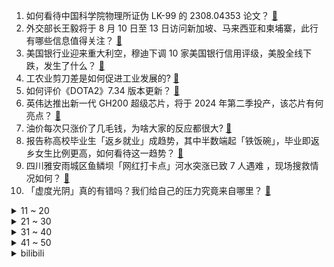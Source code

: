 1. 如何看待中国科学院物理所证伪 LK-99 的 2308.04353 论文？ [:link:](https://www.zhihu.com/question/616368545)
2. 外交部长王毅将于 8 月 10 日至 13 日访问新加坡、马来西亚和柬埔寨，此行有哪些信息值得关注？ [:link:](https://www.zhihu.com/question/616405773)
3. 美国银行业迎来重大利空，穆迪下调 10 家美国银行信用评级，美股全线下跌，发生了什么？ [:link:](https://www.zhihu.com/question/616317995)
4. 工农业剪刀差是如何促进工业发展的? [:link:](https://www.zhihu.com/question/557559100)
5. 如何评价《DOTA2》7.34 版本更新？ [:link:](https://www.zhihu.com/question/616398235)
6. 英伟达推出新一代 GH200 超级芯片，将于 2024 年第二季投产，该芯片有何亮点？ [:link:](https://www.zhihu.com/question/616427897)
7. 油价每次只涨价了几毛钱，为啥大家的反应都很大? [:link:](https://www.zhihu.com/question/543428230)
8. 报告称高校毕业生「返乡就业」成趋势，其中半数端起「铁饭碗」，毕业即返乡女生比例更高，如何看待这一趋势？ [:link:](https://www.zhihu.com/question/616408124)
9. 四川雅安雨城区鱼鳞坝「网红打卡点」河水突涨已致 7 人遇难 ，现场搜救情况如何？ [:link:](https://www.zhihu.com/question/616393478)
10. 「虚度光阴」真的有错吗？我们给自己的压力究竟来自哪里？ [:link:](https://www.zhihu.com/question/615961414)
<details>
<summary>11 ~ 20</summary>

11. 涉案近三千万医院院长被抓后，该院人均就医成本降 1400 余元，医药反腐给居民就医将带来哪些积极影响？ [:link:](https://www.zhihu.com/question/616439206)
12. 咖啡豆在烘焙中会产生丙烯酰胺，而丙烯酰胺是国际癌症研究机构认定的二类致癌物质，咖啡喝了会致癌吗？ [:link:](https://www.zhihu.com/question/616199746)
13. 江苏除南京、苏州市区外，拟全面取消落户限制政策，将产生哪些积极意义？ [:link:](https://www.zhihu.com/question/616416243)
14. 英文中的数字可以直接一个个念出来吗，比如4321直接读four three two one可以吗？ [:link:](https://www.zhihu.com/question/616112447)
15. 莫迪政府强推「印度制造」再出狠招，将限制笔记本电脑、平板电脑等电子产品的进口，如何看待这一举措？ [:link:](https://www.zhihu.com/question/616317849)
16. 如何评价Goodnotes 6转向订阅制，且老用户需要二次付费？消费者在类似事件中如何保障自身权益？ [:link:](https://www.zhihu.com/question/616424960)
17. 2023 LPL 夏季赛 Uzi 的 AP 韦鲁斯玩的有问题吗？ [:link:](https://www.zhihu.com/question/616410219)
18. 《黑神话 悟空》试玩申请结束，你对该游戏都有哪些期待？ [:link:](https://www.zhihu.com/question/616216784)
19. 古时候人们没有过滤和氧气泵是如何养金鱼的？ [:link:](https://www.zhihu.com/question/33602835)
20. 面临职业上升期 + 婚恋峰值，如何平衡自己的情感需求和职业追求？ [:link:](https://www.zhihu.com/question/614078440)
</details>
<details>
<summary>21 ~ 30</summary>

21. 「工位研学」频繁，中小学生进职场，参观互联网打工人状态，268 元逛一天，如何看待此现象？ [:link:](https://www.zhihu.com/question/616380722)
22. 《长相思》最打动你的是什么？ [:link:](https://www.zhihu.com/question/614155359)
23. 开标前一晚，投标人都在想什么？ [:link:](https://www.zhihu.com/question/610226142)
24. 在亲密关系中，我是否要对伴侣做到 100% 的坦诚？ [:link:](https://www.zhihu.com/question/614078589)
25. 下属消极怠工，作为领导，你会怎么做？ [:link:](https://www.zhihu.com/question/615275087)
26. 看完电影《孤注一掷》后你最大的感触是什么？ [:link:](https://www.zhihu.com/question/616053354)
27. 为什么唐朝皇室不像明朝皇室那样费钱？ [:link:](https://www.zhihu.com/question/614770753)
28. 看完了《长相思》，觉得涂山璟怎么样? [:link:](https://www.zhihu.com/question/615916888)
29. 如果有一天电脑的x键全世界都不可以使用，会发生什么？ [:link:](https://www.zhihu.com/question/616081013)
30. 为什么中世纪绘画不受重视？ [:link:](https://www.zhihu.com/question/41881769)
</details>
<details>
<summary>31 ~ 40</summary>

31. 我国 7 月 CPI 同比下降 0.3%，PPI 同比下降 4.4%，如何解读？哪些信息值得关注？ [:link:](https://www.zhihu.com/question/616368793)
32. 索尼发布过哪些「奇葩」产品？ [:link:](https://www.zhihu.com/question/615957296)
33. 结账时发现东西很贵怎么办？ [:link:](https://www.zhihu.com/question/287356623)
34. 如何解读2023雷军年度演讲的预热海报上的代码?雷军的代码能力如何？ [:link:](https://www.zhihu.com/question/616379836)
35. 「梅子酒」「果酒」等低度化、利口化的新酒饮获得年轻人群青睐，为什么现在的年轻人不喝白酒了？ [:link:](https://www.zhihu.com/question/616391683)
36. 欧盟高官称中欧贸易不平衡，我外交部回应「若想解决，应取消对华出口限制」，如何看待中欧贸易问题？ [:link:](https://www.zhihu.com/question/616292053)
37. 如何看待北大团队在 ArXiv 发文解释 LK99 的半悬浮现象，无法测出零电阻，不认为有超导性？ [:link:](https://www.zhihu.com/question/616204889)
38. 新能源浪潮冲击，传统汽修人陷入困境，有人从月入 7 万跌至 5 千，新能源车将如何重塑传统汽修行业？ [:link:](https://www.zhihu.com/question/616379154)
39. 杭州亚运会英雄联盟项目赛程公布，如何看待决赛赛制将采用 BO3？ [:link:](https://www.zhihu.com/question/616214106)
40. 云南发生一持刀伤人案致 2 死 7 伤，嫌犯有精神病史，如何从法律角度解读此案？ [:link:](https://www.zhihu.com/question/616302287)
</details>
<details>
<summary>41 ~ 50</summary>

41. 报道称留学市场回温「中介收入翻番、考雅思要找黄牛抢号」，如何看待「留学热」再现？有哪些信息值得关注？ [:link:](https://www.zhihu.com/question/616368701)
42. 为什么今年 AI 大爆发，学 AI 的就业反而差了？ [:link:](https://www.zhihu.com/question/603753581)
43. 近八成职场人经历过「职场空窗期」，打工人该如何应对？ [:link:](https://www.zhihu.com/question/616394566)
44. 小白想入门哲学最好从谁的著作开始看起? [:link:](https://www.zhihu.com/question/607388361)
45. 俄罗斯时隔 47 年后重新探月，此次探月的任务是什么？此时探月意义何在？还有哪些信息值得关注？ [:link:](https://www.zhihu.com/question/616402016)
46. 日常工作下班之后，你会选择哪些运动健身方式？ [:link:](https://www.zhihu.com/question/616071814)
47. N 盟固利上市首日盘中涨超 3600%，创年内上市新股最大涨幅，哪些信息值得关注？ [:link:](https://www.zhihu.com/question/616402688)
48. 《长相思》第 27-28 集拍得如何？有哪些值得关注的剧情点？ [:link:](https://www.zhihu.com/question/616441108)
49. 钱是省出来的，你说对吗？ [:link:](https://www.zhihu.com/question/616142208)
50. 好多人锁自行车的时候为什么都喜欢锁住车架？ [:link:](https://www.zhihu.com/question/21906155)
</details><details>
<summary>bilibili</summary>

</details>